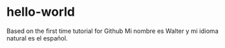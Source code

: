 # hello-world
Based on the first time tutorial for Github
Mi nombre es Walter y mi idioma natural es el español.

